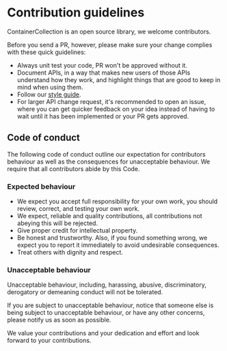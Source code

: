 # Contribution guidelines

ContainerCollection is an open source library, we welcome contributors. 

Before you send a PR, however, please make sure your change complies with these quick guidelines:

- Always unit test your code, PR won't be approved without it.
- Document APIs, in a way that makes new users of those APIs understand how they work, and highlight things that are good to keep in mind when using them.
- Follow our [style guide](README.md).
- For larger API change request, it's recommended to open an issue, where you can get quicker feedback on your idea instead of having to wait until it has been implemented or your PR gets approved.

## Code of conduct

The following code of conduct outline our expectation for contributors behaviour as well as the consequences for unacceptable behaviour. We require that all contributors abide by this Code.

### Expected behaviour

- We expect you accept full responsibility for your own work, you should review, correct, and testing your own work.
- We expect, reliable and quality contributions, all contributions not abeying this will be rejected.
- Give proper credit for intellectual property.
- Be honest and trustworthy. Also, if you found something wrong, we expect you to report it immediately to avoid undesirable consequences.
- Treat others with dignity and respect.

### Unacceptable behaviour

Unacceptable behaviour, including, harassing, abusive, discriminatory, derogatory or demeaning conduct will not be tolerated. 

If you are subject to unacceptable behaviour, notice that someone else is being subject to unacceptable behaviour, or have any other concerns, please notify us  as soon as possible.

We value your contributions and your dedication and effort and look forward to your contributions.
